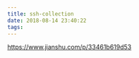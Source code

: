 ```yaml
---
title: ssh-collection
date: 2018-08-14 23:40:22
tags:
---
```

https://www.jianshu.com/p/33461b619d53